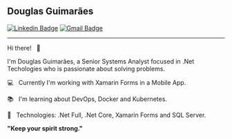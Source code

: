 ## Douglas Guimarães

[![Linkedin Badge](https://img.shields.io/badge/-douglasmguimaraes-blue?style=flat-square&logo=Linkedin&logoColor=white&link=https://www.linkedin.com/in/douglasmguimaraes/)](https://www.linkedin.com/in/douglasmguimaraes/)
[![Gmail Badge](https://img.shields.io/badge/-douglasmendesguimaraes@gmail.com-c14438?style=flat-square&logo=Gmail&logoColor=white&link=mailto:douglasmendesguimaraes@gmail.com)](mailto:douglasmendesguimaraes@gmail.com)

---

Hi there! &nbsp; :metal:

I'm Douglas Guimarães, a Senior Systems Analyst focused in .Net Techologies who is passionate about solving problems.


:computer: &nbsp; Currently I'm working with Xamarin Forms in a Mobile App.

:books: &nbsp; I'm learning about DevOps, Docker and Kubernetes.

:book: &nbsp; Technologies: .Net Full, .Net Core, Xamarin Forms and SQL Server.

**"Keep your spirit strong."**
